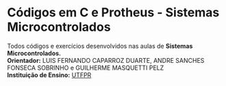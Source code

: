 # Códigos em C e Protheus - Sistemas Microcontrolados 
 Todos códigos e exercícios desenvolvidos nas aulas de **Sistemas Microcontrolados.**<br />
**Orientador:** LUIS FERNANDO CAPARROZ DUARTE, ANDRE SANCHES FONSECA SOBRINHO e GUILHERME MASQUETTI PELZ<br/>
**Instituição de Ensino:** [UTFPR](https://portal.utfpr.edu.br/home)
